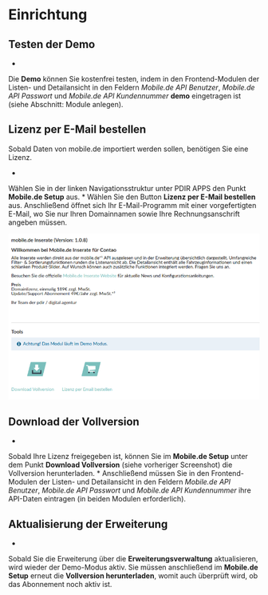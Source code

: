 # Einrichtung

## Testen der Demo

* 
Die **Demo** können Sie kostenfrei testen, indem in den Frontend-Modulen der Listen- und Detailansicht in den Feldern *Mobile.de API Benutzer*, *Mobile.de API Passwort* und *Mobile.de API Kundennummer* **demo** eingetragen ist (siehe Abschnitt: Module anlegen).

## Lizenz per E-Mail bestellen

Sobald Daten von mobile.de importiert werden sollen, benötigen Sie eine Lizenz.

* 
Wählen Sie in der linken Navigationsstruktur unter PDIR APPS den Punkt **Mobile.de Setup** aus.
* 
Wählen Sie den Button **Lizenz per E-Mail bestellen** aus. Anschließend öffnet sich Ihr E-Mail-Programm mit einer vorgefertigten E-Mail, wo Sie nur Ihren Domainnamen sowie Ihre Rechnungsanschrift angeben müssen.

![](../_images/mobilede/mobilede-lizenz-per-email-bestellen.png)

## Download der Vollversion

* 
Sobald Ihre Lizenz freigegeben ist, können Sie im **Mobile.de Setup** unter dem Punkt **Download Vollversion** (siehe vorheriger Screenshot) die Vollversion herunterladen.
* 
Anschließend müssen Sie in den Frontend-Modulen der Listen- und Detailansicht in den Feldern *Mobile.de API Benutzer*, *Mobile.de API Passwort* und *Mobile.de API Kundennummer* ihre API-Daten eintragen (in beiden Modulen erforderlich).

## Aktualisierung der Erweiterung

* 
Sobald Sie die Erweiterung über die **Erweiterungsverwaltung** aktualisieren, wird wieder der Demo-Modus aktiv. Sie müssen anschließend im **Mobile.de Setup** erneut die **Vollversion herunterladen**, womit auch überprüft wird, ob das Abonnement noch aktiv ist.